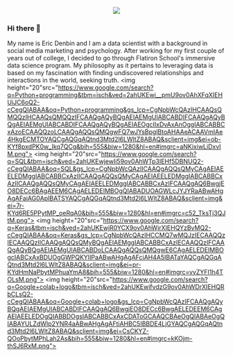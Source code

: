 <p align="center">
  <img src=Users/ericdenbin/downloads/github_readme_pic.png />
</p>

### Hi there 👋

My name is Eric Denbin and I am a data scientist with a background in social media marketing and psychology. After working for my first couple of years out of college, I decided to go through Flatiron School's immersive data science program. My philosophy as it pertains to leveraging data is based on my fascination with finding undiscovered relationships and interactions in the world, seeking truth. 
<img height="20"src="https://www.google.com/search?q=Python+programming&tbm=isch&ved=2ahUKEwi__pmU9ov0AhXFqXIEHUiJC6oQ2-cCegQIABAA&oq=Python+programming&gs_lcp=CgNpbWcQAzIHCAAQsQMQQzIHCAAQsQMQQzIFCAAQgAQyBQgAEIAEMgUIABCABDIFCAAQgAQyBQgAEIAEMgUIABCABDIFCAAQgAQyBQgAEIAEOgcIIxDvAxAnOggIABCABBCxAzoECAAQQzoLCAAQgAQQsQMQgwFQ7wJYsBpglBtoAHAAeACAAVmIAe4HkgECMTOYAQCgAQGqAQtnd3Mtd2l6LWltZ8ABAQ&sclient=img&ei=ob-KYf8pxdPK0w_Ikq7QCg&bih=555&biw=1280&hl=en#imgrc=aNKixiwLiDxvIM.png"> <img height="20"src="https://www.google.com/search?q=SQL&tbm=isch&ved=2ahUKEwjewIi59ov0AhWTp3IEHf5DBNUQ2-cCegQIABAA&oq=SQL&gs_lcp=CgNpbWcQAzIICAAQgAQQsQMyCAgAEIAEELEDMggIABCABBCxAzIICAAQgAQQsQMyCAgAEIAEELEDMggIABCABBCxAzIICAAQgAQQsQMyCAgAEIAEELEDMggIABCABBCxAzIFCAAQgAQ6BwgjEO8DECc6BAgAEEM6CAgAELEDEIMBOgQIABADUOAGWLcJYJYRaABwAHgAgAFaiAG0ApIBATSYAQCgAQGqAQtnd3Mtd2l6LWltZ8ABAQ&sclient=img&ei=7r-KYd6RE5PPytMP_oeRqA0&bih=555&biw=1280&hl=en#imgrc=c52_TksTj3QJtM.png"> <img height="20"src="https://www.google.com/search?q=Keras&tbm=isch&ved=2ahUKEwjR0YCX9ov0AhWjrXIEHQYzBvMQ2-cCegQIABAA&oq=Keras&gs_lcp=CgNpbWcQAzIHCCMQ7wMQJzIECAAQQzIECAAQQzIICAAQgAQQsQMyBQgAEIAEMggIABCABBCxAzIECAAQQzIFCAAQgAQyBQgAEIAEMgUIABCABDoLCAAQgAQQsQMQgwE6CAgAELEDEIMBOgcIABCxAxBDUOgGWPQKYIIPaABwAHgAgAFciAH4A5IBATaYAQCgAQGqAQtnd3Mtd2l6LWltZ8ABAQ&sclient=img&ei=pr-KYdHmNaPbytMPhuaYmA8&bih=555&biw=1280&hl=en#imgrc=vvZYFI1h4TOLsM.png"> <img height="20"src="https://www.google.com/search?q=Google+colab+logo&tbm=isch&ved=2ahUKEwifvdzG9ov0AhWDrXIEHQRbCLsQ2-cCegQIABAA&oq=Google+colab+logo&gs_lcp=CgNpbWcQAzIFCAAQgAQyBQgAEIAEMgUIABCABDIFCAAQgAQ6BwgjEO8DECc6BwgAELEDEEM6CAgAEIAEELEDOgQIABBDOgsIABCABBCxAxCDAToGCAAQCBAeOgQIABAeOgQIABAYULZdWIp2YNR4aABwAHgAgAFtiAHBC5IBBDE4LjGYAQCgAQGqAQtnd3Mtd2l6LWltZ8ABAQ&sclient=img&ei=CsCKYZ-QOoPbytMPhLah2As&bih=555&biw=1280&hl=en#imgrc=kKOjm-thSJ6RxM.png"> 

<!--
**ericdnbn/ericdnbn** is a ✨ _special_ ✨ repository because its `README.md` (this file) appears on your GitHub profile.

Here are some ideas to get you started:

- 🔭 I’m currently working on an open source computer vision project through Omdena
- 🌱 I’m currently learning object detection, tableau, and advanced SQL techniques
- 👯 I’m looking to collaborate on machine learning and deep learning projects with the objective being making a positive social impact
- 📫 How to reach me: ericdnbn@gmail.com
- 😄 Pronouns: He/him
- ⚡ Fun fact: In my free time, I like playing music with friends!
-->
